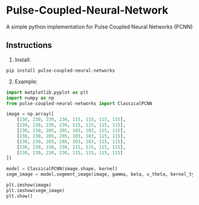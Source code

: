# Pulse-Coupled-Neural-Network
A simple python implementation for Pulse Coupled Neural Networks (PCNN)


## Instructions

1. Install:

```
pip install pulse-coupled-neural-networks
```

2. Example:

```python
import matplotlib.pyplot as plt
import numpy as np
from pulse-coupled-neural-networks import ClassicalPCNN

image = np.array([
	[230, 230, 230, 230, 115, 115, 115, 115],
	[230, 230, 230, 230, 115, 115, 115, 115],
	[230, 230, 205, 205, 103, 103, 115, 115],
	[230, 230, 205, 205, 103, 103, 115, 115],
	[230, 230, 205, 205, 103, 103, 115, 115],
	[230, 230, 230, 230, 115, 115, 115, 115],
	[230, 230, 230, 230, 115, 115, 115, 115]
])

model = ClassicalPCNN(image.shape, kernel)
segm_image = model.segment_image(image, gamma, beta, v_theta, kernel_type='gaussian')

plt.imshow(image)
plt.imshow(segm_image)
plt.show()
```
